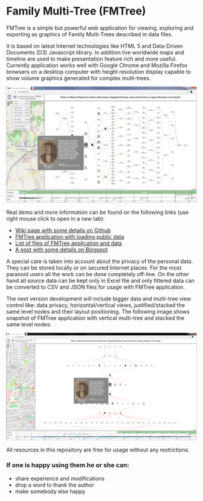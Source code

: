 # Family Multi-Tree (FMTree)
FMTree is a simple but powerful web application for viewing, exploring and exporting as graphics of Family Multi-Trees described in data files.

It is based on latest Internet technologies like HTML 5 and Data-Driven Documents (D3) Javascript library. In addition live worldwide maps and timeline are used to make presentation feature rich and more useful. Currently application works well with Google Chrome and Mozilla Firefox browsers on a desktop computer with height resolution display capable to show volume graphics generated for complex multi-trees.

![Alt text](images/FMTreePublicAppl.jpg?raw=true "FMTree application snapshot")

Real demo and more information can be found on the following links (use right mouse click to open in a new tab):
- [Wiki page with some details on Github](https://github.com/chradev/Family-Multi-Tree/wiki)
- [FMTree application with loading public data](https://www.radevs.net/chradev/fmtree/index.html?data=FMTreePublicData.json)
- [List of files of FMTree application and data](https://www.radevs.net/chradev/fmtree/files.php)
- [A post with some details on Blogspot](https://chradev.blogspot.com/2020/06/family-multi-tree-fmtree-project-is-on.html)

A special care is taken into account about the privacy of the personal data. They can be stored locally or on secured Internet places. For the most paranoid users all the work can be done completely off-line. On the other hand all source data can be kept only in Excel file and only filtered data can be converted to CSV and JSON files for usage with FMTree application.

The next version development will include bigger data and multi-tree view control like: data privacy, horizontal/vertical views, justified/stacked the same level nodes and their layout positioning. The following image shows snapshot of FMTree application with vertical multi-tree and stacked the same level nodes:

![Alt text](images/FMTreePublicAppl-vert.png?raw=true "Snapshot of FMTree application with vertical stacked multi-tree")

All resources in this repository are free for usage without any restrictions.

### If one is happy using them he or she can:
- share experience and modifications
- drop a word to thank the author
- make somebody else happy

